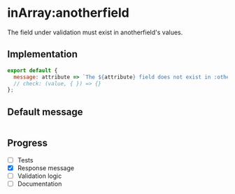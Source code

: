 # inArray:anotherfield

The field under validation must exist in anotherfield's values.


## Implementation

```js
export default {
  message: attribute => `The ${attribute} field does not exist in :other.`
  // check: (value, { }) => {}
};

```

## Default message

```

```

## Progress

- [ ] Tests
- [x] Response message
- [ ] Validation logic
- [ ] Documentation
